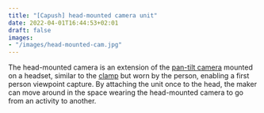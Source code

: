 ```yaml
---
title: "[Capush] head-mounted camera unit"
date: 2022-04-01T16:44:53+02:01
draft: false
images: 
- "/images/head-mounted-cam.jpg"
---
```


The head-mounted camera is an extension of the [pan-tilt camera](/capush/pan-tilt-cam/) mounted on a headset, similar to the [clamp](/capush/clamp-cam) but worn by the person, enabling a first person viewpoint capture.
By attaching the unit once to the head, the maker can move around in the space wearing the head-mounted camera to go from an activity to another.